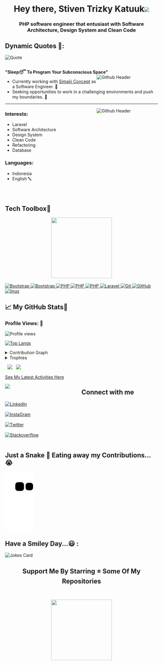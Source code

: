 <h1 align="center">Hey there, Stiven Trizky Katuuk<img src="https://raw.githubusercontent.com/MartinHeinz/MartinHeinz/master/wave.gif" width="30px"></h1>

<h3 align="center">PHP software engineer that entusiast with Software Architecture, Design System and Clean Code</h3>

## Dynamic Quotes 📜:
![Quote](https://github-readme-quotes.herokuapp.com/quote?font=Gabrielle)

<br>
<b> "Sleep😴 To Program Your Subconscious Space"</b>

<img width="40%" align="right" alt="Github Header" src="Images/git-header.svg" />

<p>
  
- Currently working with <a href="https://www.simajji.com/" target="_blank">Simajji Concept</a> as a Software Engineer. 🏥
- Seeking opportunities to work in a challenging environments and push my boundaries. 💪
</p>

---

<img width="40%" align="right" alt="Github Header" src="Images/coding_2.gif" />

<h3 align="left">Interests:</h3>

- Laravel 
- Software Architecture
- Design System
- Clean Code
- Refactoring
- Database

<h3 align="left">Languages:</h3>

- Indonesia
- English 🔤

<br><br>

## **Tech Toolbox🧰**<br>

<p align='center'>
<img src="https://media.giphy.com/media/TEnXkcsHrP4YedChhA/giphy.gif" width="200" height="200" frameBorder="0" class="giphy-embed" allowFullScreen></img></p>

<p align="left">
<a href="https://getbootstrap.com/" target="_blank"> <img src="https://img.shields.io/badge/Bootstrap-764AF1?style=for-the-badge&logo=bootstrap&logoColor=white" alt="Bootstrap"/> </a>
<a href="https://getbootstrap.com/" target="_blank"> <img src="https://img.shields.io/badge/Tailwindcss-blue?style=for-the-badge&logo=tailwindcss&logoColor=white" alt="Bootstrap"/> </a>
<a href="https://vanilla-js.com/" target="_blank"> <img src="https://img.shields.io/badge/Javascript-yellow?style=for-the-badge&logo=javascript&logoColor=white" alt="PHP"/> </a>
<a href="https://reactjs.org/" target="_blank"> <img src="https://img.shields.io/badge/Reactjs-blue?style=for-the-badge&logo=React&logoColor=white" alt="PHP"/> </a>
<a href="https://php.com/" target="_blank"> <img src="https://img.shields.io/badge/PHP-lightgrey?style=for-the-badge&logo=php&logoColor=white" alt="PHP"/> </a>
<a href="https://laravel.com/" target="_blank"> <img src="https://img.shields.io/badge/LARAVEL-E44C30?style=for-the-badge&logo=laravel&logoColor=white" alt="Laravel"/> </a>
<a href="https://git-scm.com/" target="_blank"> <img src="https://img.shields.io/badge/GIT-E44C30?style=for-the-badge&logo=git&logoColor=white" alt="Git"/> </a>
<a href="https://github.com/" target="_blank"> <img src="https://img.shields.io/badge/GitHub-100000?style=for-the-badge&logo=github&logoColor=white" alt="GitHub"/>
<a href="https://www.linux.org/" target="_blank"> <img src="https://img.shields.io/badge/Linux-FCC624?style=for-the-badge&logo=linux&logoColor=black" alt="linux"/> </a>
  
## &#x1f4c8; My GitHub Stats🎯
 
<h3 align="left">Profile Views: 🧐</h3>
  
![Profile views](https://gpvc.arturio.dev/pemudakoding)

[![Top Langs](https://github-readme-stats.vercel.app/api/top-langs/?username=pemudakoding&theme=chartreuse-dark)](https://github.com/anuraghazra/github-readme-stats)
  
<details><summary>Contribution Graph</summary>
<p align="left">
<img width="90%" src="https://activity-graph.herokuapp.com/graph?username=pemudakoding&theme=chartreuse-dark&no-frame=true" /></p>
</details>

  
<details><summary>Trophies</summary>
<p align="left">
<img width=900 src="https://github-profile-trophy.vercel.app/?username=pemudakoding&column=7&theme=gruvbox&no-frame=true"/>
</details>
  

<p align="left">
  <img width="48%" src="https://github-readme-stats.vercel.app/api?username=pemudakoding&show_icons=true&theme=chartreuse-dark&count_private=true&include_all_commits=true" /> 
  <img width="48%" src="https://github-readme-streak-stats.herokuapp.com/?user=pemudakoding&theme=chartreuse-dark" />
</p>  

<a href="https://gitstalk.netlify.app/pemudakoding/" target="_blank"> See My Latest Activities Here</a>
  

<img src ="Images/social_dashboard.svg" align = "left" width = 50%>
<div>
<h2  > Connect with me</h2>
  
[<img align="top" alt="LinkedIn" src="https://img.shields.io/badge/LinkedIn-0077B5?style=for-the-badge&logo=linkedin&logoColor=white" />](http://www.linkedin.com/in/pemudakoding)
<br><br>
[<img align="top" alt="InstaGram" src="https://img.shields.io/badge/Instagram-E4405F?style=for-the-badge&logo=instagram&logoColor=white" />](https://www.instagram.com/pemudakoding/)
<br><br>
 [<img align="top" alt="Twitter" src="https://img.shields.io/badge/Twitter-0077B5?style=for-the-badge&logo=twitter&logoColor=white" />](http://www.twitter.com/pemudakoding)
<br><br>
[<img align="top" alt="Stackoverflow" src="https://img.shields.io/badge/Stack_Overflow-FE7A16?style=for-the-badge&logo=stack-overflow&logoColor=white" />](https://stackoverflow.com/users/17766869/stiven-trizky-katuuk)
<br><br>

  
## Just a Snake 🐍 Eating away my Contributions...😭
![snake gif](https://raw.githubusercontent.com/avinash-218/avinash-218/output/github-contribution-grid-snake.svg)

## Have a Smiley Day...😃 :<br>
![Jokes Card](https://readme-jokes.vercel.app/api)
  
<h2 align='center'>Support Me By Starring ⭐ Some Of My Repositories</h2>
<br>
<p align='center'>
<img src="https://media.giphy.com/media/O51MQ3DduOcGW6ofR3/giphy.gif" width="200" height="200" frameBorder="0" class="giphy-embed" allowFullScreen></img></p>
<br>
